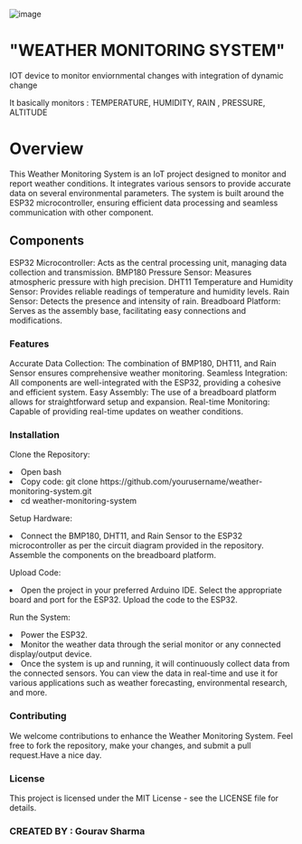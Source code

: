![image](https://github.com/Pettyman123/IOT-Project/assets/96339698/b8580da5-64af-474e-a081-9803635ab68d)



<h1><b>"WEATHER MONITORING SYSTEM"</b></h1>
<p>IOT device to monitor enviornmental changes with integration of dynamic change</p>
<p>It basically monitors : TEMPERATURE, HUMIDITY, RAIN , PRESSURE, ALTITUDE</p>

<h1>Overview</h1>
This Weather Monitoring System is an IoT project designed to monitor and report weather conditions. It integrates various sensors to provide accurate data on several environmental parameters. The system is built around the ESP32 microcontroller, ensuring efficient data processing and seamless communication with other component.

<h2>Components</h2>
ESP32 Microcontroller: Acts as the central processing unit, managing data collection and transmission.
BMP180 Pressure Sensor: Measures atmospheric pressure with high precision.
DHT11 Temperature and Humidity Sensor: Provides reliable readings of temperature and humidity levels.
Rain Sensor: Detects the presence and intensity of rain.
Breadboard Platform: Serves as the assembly base, facilitating easy connections and modifications.

<h3>Features</h3>
Accurate Data Collection: The combination of BMP180, DHT11, and Rain Sensor ensures comprehensive weather monitoring.
Seamless Integration: All components are well-integrated with the ESP32, providing a cohesive and efficient system.
Easy Assembly: The use of a breadboard platform allows for straightforward setup and expansion.
Real-time Monitoring: Capable of providing real-time updates on weather conditions.

<h3>Installation</h3>
<p>Clone the Repository:</p>

<li>Open bash</li>
<li>Copy code: git clone https://github.com/yourusername/weather-monitoring-system.git</li>
<li>cd weather-monitoring-system</li>
<p>Setup Hardware:</p>

<li>Connect the BMP180, DHT11, and Rain Sensor to the ESP32 microcontroller as per the circuit diagram provided in the repository.
Assemble the components on the breadboard platform.</li>
<p>Upload Code:</p>

<li>Open the project in your preferred Arduino IDE.
Select the appropriate board and port for the ESP32.
Upload the code to the ESP32.</li>

<p>Run the System:</p>

<li>Power the ESP32.</li>
<li>Monitor the weather data through the serial monitor or any connected display/output device.</li>
<li>Once the system is up and running, it will continuously collect data from the connected sensors. You can view the data in real-time and use it for various applications such as weather forecasting, environmental research, and more.</li>

<h3>Contributing</h3>
We welcome contributions to enhance the Weather Monitoring System. Feel free to fork the repository, make your changes, and submit a pull request.Have a nice day.

<h3>License</h3>
This project is licensed under the MIT License - see the LICENSE file for details.


<h3>CREATED BY : Gourav Sharma</h3> 

